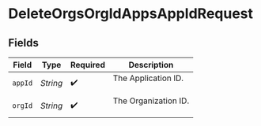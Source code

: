# DeleteOrgsOrgIdAppsAppIdRequest


## Fields

| Field                  | Type                   | Required               | Description            |
| ---------------------- | ---------------------- | ---------------------- | ---------------------- |
| `appId`                | *String*               | :heavy_check_mark:     | The Application ID.<br/><br/> |
| `orgId`                | *String*               | :heavy_check_mark:     | The Organization ID.<br/><br/> |